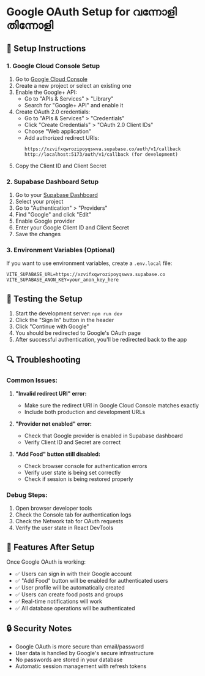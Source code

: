 # Google OAuth Setup for വന്നോളി തിന്നോളി

## 🔧 Setup Instructions

### 1. Google Cloud Console Setup

1. Go to [Google Cloud Console](https://console.cloud.google.com/)
2. Create a new project or select an existing one
3. Enable the Google+ API:
   - Go to "APIs & Services" > "Library"
   - Search for "Google+ API" and enable it
4. Create OAuth 2.0 credentials:
   - Go to "APIs & Services" > "Credentials"
   - Click "Create Credentials" > "OAuth 2.0 Client IDs"
   - Choose "Web application"
   - Add authorized redirect URIs:
     ```
     https://xzvifxqwrozipoyqswva.supabase.co/auth/v1/callback
     http://localhost:5173/auth/v1/callback (for development)
     ```
5. Copy the Client ID and Client Secret

### 2. Supabase Dashboard Setup

1. Go to your [Supabase Dashboard](https://supabase.com/dashboard)
2. Select your project
3. Go to "Authentication" > "Providers"
4. Find "Google" and click "Edit"
5. Enable Google provider
6. Enter your Google Client ID and Client Secret
7. Save the changes

### 3. Environment Variables (Optional)

If you want to use environment variables, create a `.env.local` file:

```env
VITE_SUPABASE_URL=https://xzvifxqwrozipoyqswva.supabase.co
VITE_SUPABASE_ANON_KEY=your_anon_key_here
```

## 🚀 Testing the Setup

1. Start the development server: `npm run dev`
2. Click the "Sign In" button in the header
3. Click "Continue with Google"
4. You should be redirected to Google's OAuth page
5. After successful authentication, you'll be redirected back to the app

## 🔍 Troubleshooting

### Common Issues:

1. **"Invalid redirect URI" error:**
   - Make sure the redirect URI in Google Cloud Console matches exactly
   - Include both production and development URLs

2. **"Provider not enabled" error:**
   - Check that Google provider is enabled in Supabase dashboard
   - Verify Client ID and Secret are correct

3. **"Add Food" button still disabled:**
   - Check browser console for authentication errors
   - Verify user state is being set correctly
   - Check if session is being restored properly

### Debug Steps:

1. Open browser developer tools
2. Check the Console tab for authentication logs
3. Check the Network tab for OAuth requests
4. Verify the user state in React DevTools

## 📱 Features After Setup

Once Google OAuth is working:

- ✅ Users can sign in with their Google account
- ✅ "Add Food" button will be enabled for authenticated users
- ✅ User profile will be automatically created
- ✅ Users can create food posts and groups
- ✅ Real-time notifications will work
- ✅ All database operations will be authenticated

## 🔒 Security Notes

- Google OAuth is more secure than email/password
- User data is handled by Google's secure infrastructure
- No passwords are stored in your database
- Automatic session management with refresh tokens 